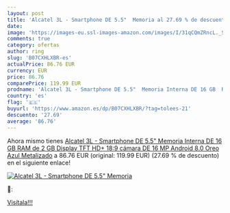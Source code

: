 ```yaml
---
layout: post
title: 'Alcatel 3L - Smartphone DE 5.5"  Memoria al 27.69 % de descuento'
date: 
image: 'https://images-eu.ssl-images-amazon.com/images/I/31qCQmZRncL._SL200_.jpg'
comments: true
category: ofertas
author: ring
slug: 'B07CXHLXBR-es'
actualPrice: 86.76 EUR
currency: EUR
price: 86.76
comparePrice: 119.99 EUR
prodname: 'Alcatel 3L - Smartphone DE 5.5"  Memoria Interna DE 16 GB  RAM de 2 GB  Display TFT HD+ 18:9  cámara DE 16 MP  Android 8.0  Oreo    Azul Metalizado'
country: 'es'
flag: '🇪🇸'
buyurl: 'https://www.amazon.es/dp/B07CXHLXBR/?tag=tolees-21'
descuento: '27.69'
average: '86.76'
---
```


Ahora mismo tienes [Alcatel 3L - Smartphone DE 5.5"  Memoria Interna DE 16 GB  RAM de 2 GB  Display TFT HD+ 18:9  cámara DE 16 MP  Android 8.0  Oreo    Azul Metalizado](https://www.amazon.es/dp/B07CXHLXBR/?tag=tolees-21) a 86.76 EUR (original: 119.99 EUR) (27.69 %  de descuento) en el siguiente enlace!

[![Alcatel 3L - Smartphone DE 5.5"  Memoria](https://images-eu.ssl-images-amazon.com/images/I/31qCQmZRncL._SL200_.jpg)](https://www.amazon.es/dp/B07CXHLXBR/?tag=tolees-21)

🔎:


[Visítala!!!](https://www.amazon.es/dp/B07CXHLXBR/?tag=tolees-21)
